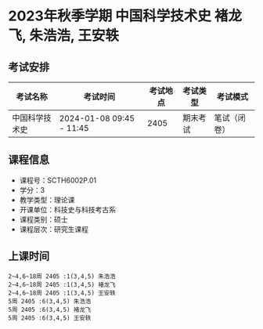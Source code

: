 # 2023年秋季学期 中国科学技术史 褚龙飞, 朱浩浩, 王安轶




## 考试安排

| 考试名称 | 考试时间 | 考试地点 | 考试类型 | 考试模式 |
| -------- | -------- | -------- | -------- | -------- |
| 中国科学技术史 | 2024-01-08 09:45 - 11:45 | 2405 | 期末考试 | 笔试（闭卷） |





## 课程信息

- 课程号：SCTH6002P.01
- 学分：3
- 教学类型：理论课
- 开课单位：科技史与科技考古系
- 课程类别：硕士
- 课程层次：研究生课程

## 上课时间

```
2~4,6~18周 2405 :1(3,4,5) 朱浩浩
2~4,6~18周 2405 :1(3,4,5) 褚龙飞
2~4,6~18周 2405 :1(3,4,5) 王安轶
5周 2405 :6(3,4,5) 朱浩浩
5周 2405 :6(3,4,5) 褚龙飞
5周 2405 :6(3,4,5) 王安轶
```

